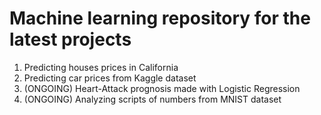 # Machine learning repository for the latest projects
1) Predicting houses prices in California
2) Predicting car prices from Kaggle dataset
3) (ONGOING) Heart-Attack prognosis made with Logistic Regression
4) (ONGOING) Analyzing scripts of numbers from MNIST dataset
